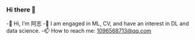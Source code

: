 ### Hi there 👋

-👋 Hi, I’m 阿志
-👀 I am engaged in ML, CV, and have an interest in DL and data science.
-📫 How to reach me: 1096568713@qq.com

<!--
**zzqnot996/zzqnot996** is a ✨ _special_ ✨ repository because its `README.md` (this file) appears on your GitHub profile.

Here are some ideas to get you started:

- 🔭 I’m currently working on ...
- 🌱 I’m currently learning ...
- 👯 I’m looking to collaborate on ...
- 🤔 I’m looking for help with ...
- 💬 Ask me about ...
- 📫 How to reach me: ...
- 😄 Pronouns: ...
- ⚡ Fun fact: ...
-->

